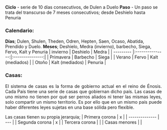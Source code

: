 **Ciclo** - serie de 10 días consecutivos, de Dulen a Duelo
**Paso** - Un paso se trata del transcurso de 7 meses consecutivos; desde Deshielo hasta Penuria
### Calendario:
**Días**; Dulen, Shulen, Theden, Odren, Hepten, Saen, Ocaso, Abatida, Prendido y Duelo.
**Meses**; Deshielo, Medra (invierno), barbecho, Siega, Fervo, Kalt y Penuria
| invierno  |    Deshielo     |      Medra      |
| --------- |:---------------:|:---------------:|
| Primavera |    Barbecho     |      Siega      |
| Verano    |      Fervo      | Kalt (mediados) |
| Otoño     | Kalt (mediados) |     Penuria     |

### **Casas**:
<p align="justify">El sistema de casas es la forma de gobierno actual en el reino de Énosis. Cada País tiene una serie de casas que gobiernan dicho país. Las casas de uno mismo  no tienen por qué ser perros aliados ni tener las mismas leyes, solo compartir un mismo territorio. Es por ello que en un mismo país puede haber diferentes leyes sujetas en una base sólida pero flexible.</p>
Las casas tienen su propia jerarquia;
| Primera corona | x   |
| -------------- | --- |
| Segunda corona | x   |
| Tercera corona |     |
| Casas menores  |     |

